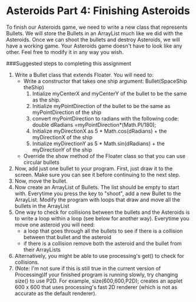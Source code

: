 # Asteroids Part 4: Finishing Asteroids

To finish our Asteroids game, we need to write a new class that represents Bullets. We will store the Bullets in an ArrayList much like we did with the Asteroids. Once we can shoot the bullets and destroy Asteroids, we will have a working game. Your Asteroids game doesn't have to look like any other. Feel free to modify it in any way you wish.

###Suggested steps to completing this assignment

1. Write a Bullet class that extends Floater. You will need to:
    * Write a constructor that takes one ship argument: Bullet(SpaceShip theShip)
        1. Intialize myCenterX and myCenterY of the bullet to be the same as the ship.
        2. Initialize myPointDirection of the bullet to be the same as myPointDirection of the ship
        3. convert myPointDirection to radians with the following code: double dRadians =myPointDirection*(Math.PI/180);
        4. Initialize myDirectionX as 5 * Math.cos(dRadians) + the myDirectionX of the ship
        5. Initialize myDirectionY as 5 * Math.sin(dRadians) + the myDirectionY of the ship
    * Override the show method of the Floater class so that you can use circular bullets
2. Now, add just one bullet to your program. First, just draw it to the screen. Make sure you can see it before continuing to the next step.
3. Now, move the bullet.
4. Now create an ArrayList of Bullets. The list should be empty to start with. Everytime you press the key to "shoot", add a new Bullet to the ArrayList. Modify the program with loops that draw and move all the bullets in the ArrayList
5. One way to check for collisions between the bullets and the Asteroids is to write a loop within a loop (see below for another way). Everytime you move one asteroid you will need:
    * a loop that goes through all the bullets to see if there is a collision between that bullet and the asteroid
    * if there is a collision remove both the asteroid and the bullet from their ArrayLists
6. Alternatively, you might be able to use processing's get() to check for collisions.
7. (Note: I'm not sure if this is still true in the current version of Processing)If your finished program is running slowly, try changing size() to use P2D. For example, size(600,600,P2D); creates an applet 600 x 600 that uses processing's fast 2D renderer (which is not as accurate as the default renderer).

